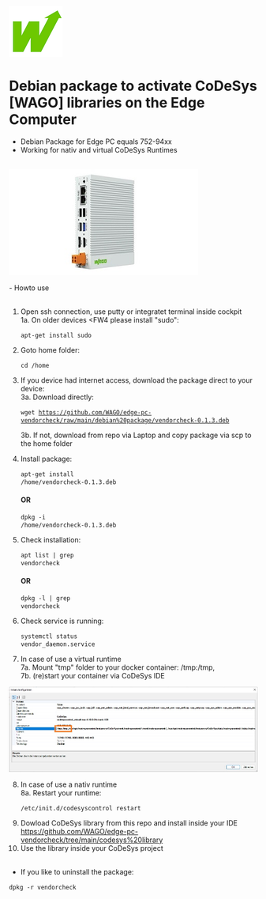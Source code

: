 <p align="left">
<img src="images/wago.png"
     alt="wago logo"
     title="wago logo"/>

# Debian package to activate CoDeSys [WAGO] libraries on the Edge Computer
- Debian Package for Edge PC equals 752-94xx<br>
- Working for nativ and virtual CoDeSys Runtimes<br><br>

</p>
<p align="left">
<img src="images/Edge-PC.jpg"
     alt="Edge-PC"
     title="Edge-PC"/>
</p>
- Howto use<br><br>

1.  Open ssh connection, use putty or integratet terminal inside cockpit<br>
1a. On older devices <FW4 please install "sudo":<pre><code>apt-get install sudo</code></pre>
2.  Goto home folder: <pre><code>cd /home</code></pre>
3.  If you device had internet access, download the package direct to your device:<br>
3a. Download directly: <pre><code>wget https://github.com/WAGO/edge-pc-vendorcheck/raw/main/debian%20package/vendorcheck-0.1.3.deb</code></pre>
3b. If not, download from repo via Laptop and copy package via scp to the home folder<br>
4.  Install package: <pre><code>apt-get install /home/vendorcheck-0.1.3.deb</code></pre>  <H4>OR</h4>  <pre><code>dpkg -i /home/vendorcheck-0.1.3.deb</code></pre>
5.  Check installation: <pre><code>apt list | grep vendorcheck</code></pre> <H4>OR</h4>  <pre><code>dpkg -l | grep vendorcheck</code></pre>
6.  Check service is running: <pre><code>systemctl status vendor_daemon.service</code></pre>

7. In case of use a virtual runtime<br>
7a.  Mount "tmp" folder to your docker container: /tmp:/tmp,<br>
7b.  (re)start your container via CoDeSys IDE<br>

</p>
<p align="left">
<img src="images/CAA.jpg"
     alt="CAA"
     title="CAA"/>
</p>

8. In case of use a nativ runtime<br>
8a. Restart your runtime: <pre><code>/etc/init.d/codesyscontrol restart</code></pre>
9.  Dowload CoDeSys library from this repo and install inside your IDE<br>
https://github.com/WAGO/edge-pc-vendorcheck/tree/main/codesys%20library<br>
10. Use the library inside your CoDeSys project
<br><br>
- If you like to uninstall the package:<br>
<pre><code>dpkg -r vendorcheck</code></pre>


